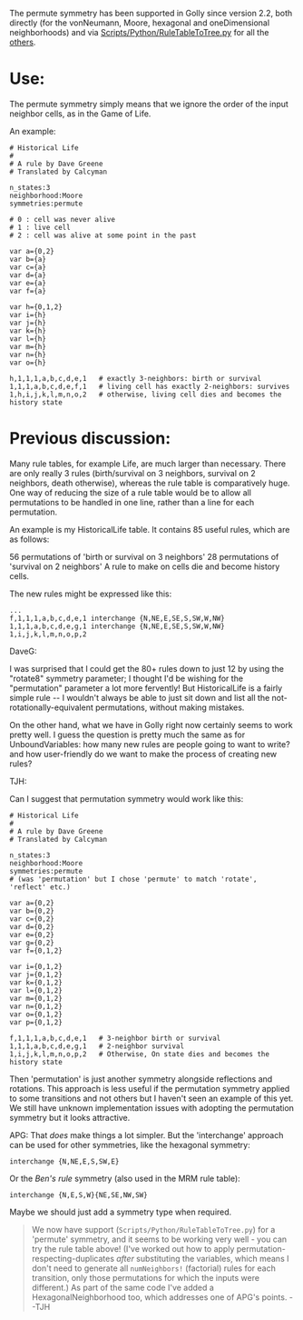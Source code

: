 The permute symmetry has been supported in Golly since version 2.2, both directly (for the vonNeumann, Moore, hexagonal and oneDimensional neighborhoods) and via [Scripts/Python/RuleTableToTree.py](http://golly.cvs.sourceforge.net/viewvc/golly/golly/src/Scripts/Python/Rule-Generators/RuleTableToTree.py?view=markup) for all the [others](https://code.google.com/p/ruletablerepository/wiki/RoadMap).

# Use: #

The permute symmetry simply means that we ignore the order of the input neighbor cells, as in the Game of Life.

An example:

```
# Historical Life
#
# A rule by Dave Greene
# Translated by Calcyman

n_states:3
neighborhood:Moore
symmetries:permute

# 0 : cell was never alive
# 1 : live cell
# 2 : cell was alive at some point in the past

var a={0,2}
var b={a}
var c={a}
var d={a}
var e={a}
var f={a}

var h={0,1,2}
var i={h}
var j={h}
var k={h}
var l={h}
var m={h}
var n={h}
var o={h}

h,1,1,1,a,b,c,d,e,1   # exactly 3-neighbors: birth or survival
1,1,1,a,b,c,d,e,f,1   # living cell has exactly 2-neighbors: survives
1,h,i,j,k,l,m,n,o,2   # otherwise, living cell dies and becomes the history state
```

# Previous discussion: #

Many rule tables, for example Life, are much larger than necessary. There are only really 3 rules (birth/survival on 3 neighbors, survival on 2 neighbors, death otherwise), whereas the rule table is comparatively huge. One way of reducing the size of a rule table would be to allow all permutations to be handled in one line, rather than a line for each permutation.

An example is my HistoricalLife table. It contains 85 useful rules, which are as follows:


56 permutations of 'birth or survival on 3 neighbors'
28 permutations of 'survival on 2 neighbors'
A rule to make on cells die and become history cells.


The new rules might be expressed like this:

```
...
f,1,1,1,a,b,c,d,e,1 interchange {N,NE,E,SE,S,SW,W,NW}
1,1,1,a,b,c,d,e,g,1 interchange {N,NE,E,SE,S,SW,W,NW}
1,i,j,k,l,m,n,o,p,2

```

DaveG:

I was surprised that I could get the 80+ rules down to just 12 by using the "rotate8" symmetry parameter; I thought I'd be wishing for the "permutation" parameter a lot more fervently!  But HistoricalLife is a fairly simple rule -- I wouldn't always be able to just sit down and list all the not-rotationally-equivalent permutations, without making mistakes.

On the other hand, what we have in Golly right now certainly seems to work pretty well.  I guess the question is pretty much the same as for UnboundVariables:  how many new rules are people going to want to write?  and how user-friendly do we want to make the process of creating new rules?

TJH:

Can I suggest that permutation symmetry would work like this:

```
# Historical Life
#
# A rule by Dave Greene
# Translated by Calcyman

n_states:3
neighborhood:Moore
symmetries:permute
# (was 'permutation' but I chose 'permute' to match 'rotate', 'reflect' etc.)

var a={0,2}
var b={0,2}
var c={0,2}
var d={0,2}
var e={0,2}
var g={0,2}
var f={0,1,2}

var i={0,1,2}
var j={0,1,2}
var k={0,1,2}
var l={0,1,2}
var m={0,1,2}
var n={0,1,2}
var o={0,1,2}
var p={0,1,2}

f,1,1,1,a,b,c,d,e,1   # 3-neighbor birth or survival
1,1,1,a,b,c,d,e,g,1   # 2-neighbor survival
1,i,j,k,l,m,n,o,p,2   # Otherwise, On state dies and becomes the history state
```

Then 'permutation' is just another symmetry alongside reflections and rotations. This approach is less useful if the permutation symmetry applied to some transitions and not others but I haven't seen an example of this yet. We still have unknown implementation issues with adopting the permutation symmetry but it looks attractive.


APG:
That _does_ make things a lot simpler. But the 'interchange' approach can be used for other symmetries, like the hexagonal symmetry:

`interchange {N,NE,E,S,SW,E}`

Or the _Ben's rule_ symmetry (also used in the MRM rule table):

`interchange {N,E,S,W}{NE,SE,NW,SW}`

Maybe we should just add a symmetry type when required.

> We now have support (`Scripts/Python/RuleTableToTree.py`) for a 'permute' symmetry, and it seems to be working very well - you can try the rule table above! (I've worked out how to apply permutation-respecting-duplicates _after_ substituting the variables, which means I don't need to generate all `numNeighbors!` (factorial) rules for each transition, only those permutations for which the inputs were different.) As part of the same code I've added a HexagonalNeighborhood too, which addresses one of APG's points. --TJH